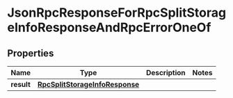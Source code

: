 
# JsonRpcResponseForRpcSplitStorageInfoResponseAndRpcErrorOneOf

## Properties
| Name | Type | Description | Notes |
| ------------ | ------------- | ------------- | ------------- |
| **result** | [**RpcSplitStorageInfoResponse**](RpcSplitStorageInfoResponse.md) |  |  |



